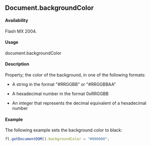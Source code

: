 ## Document.backgroundColor

#### Availability

Flash MX 2004.

#### Usage

document.backgroundColor

#### Description

Property; the color of the background, in one of the following formats:

- A string in the format "#RRGGBB" or "#RRGGBBAA"

- A hexadecimal number in the format 0xRRGGBB

- An integer that represents the decimal equivalent of a hexadecimal number

#### Example

The following example sets the background color to black:

```javascript
fl.getDocumentDOM().backgroundColor = "#000000";
```
